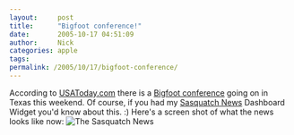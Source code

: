 ```yaml
---
layout:     post
title:      "Bigfoot conference!"
date:       2005-10-17 04:51:09
author:     Nick
categories: apple
tags:  
permalink: /2005/10/17/bigfoot-conference/
---
```

According to [USAToday.com](http://usatoday.com) there is a [Bigfoot conference](http://www.usatoday.com/tech/science/2005-10-16-bigfoot-conference_x.htm) going on in Texas this weekend. Of course, if you had my [Sasquatch News](http://ironboundsoftware.com/sn.html) Dashboard Widget you'd know about this. :) Here's a screen shot of what the news looks like now: ![The Sasquatch News](http://ironboundsoftware.com/s_conf.jpg)
